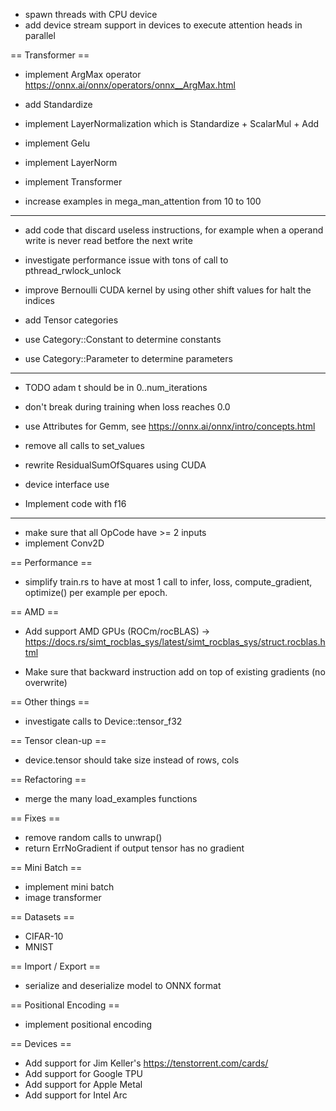 - spawn threads with CPU device
- add device stream support in devices to execute attention heads in parallel

== Transformer ==

- implement ArgMax operator https://onnx.ai/onnx/operators/onnx__ArgMax.html
- add Standardize

- implement LayerNormalization which is Standardize + ScalarMul + Add
- implement Gelu
- implement LayerNorm
- implement Transformer
- increase examples in mega_man_attention from 10 to 100

---------------

- add code that discard useless instructions, for example when a operand write is never read betfore the next write
- investigate performance issue with tons of call to pthread_rwlock_unlock

- improve Bernoulli CUDA kernel by using other shift values for halt the indices

- add Tensor categories
- use Category::Constant to determine constants
- use Category::Parameter to determine parameters

---------------
- TODO adam t should be in 0..num_iterations
- don't break during training when loss reaches 0.0

- use Attributes for Gemm, see https://onnx.ai/onnx/intro/concepts.html
- remove all calls to set_values
- rewrite ResidualSumOfSquares using CUDA

- device interface use <T>
- Implement code with f16

---------------------

- make sure that all OpCode have >= 2 inputs
- implement Conv2D

== Performance ==

- simplify train.rs to have at most 1 call to infer, loss, compute_gradient, optimize() per example per epoch.

== AMD ==

- Add support AMD GPUs (ROCm/rocBLAS) -> https://docs.rs/simt_rocblas_sys/latest/simt_rocblas_sys/struct.rocblas.html

- Make sure that backward instruction add on top of existing gradients (no overwrite)

== Other things ==

- investigate calls to Device::tensor_f32

== Tensor clean-up ==

- device.tensor should take size instead of rows, cols

== Refactoring ==

- merge the many load_examples functions

== Fixes ==

- remove random calls to unwrap()
- return ErrNoGradient if output tensor has no gradient

== Mini Batch ==

- implement mini batch
- image transformer

== Datasets ==

- CIFAR-10
- MNIST

== Import / Export ==

- serialize and deserialize model to ONNX format

== Positional Encoding ==

- implement positional encoding

== Devices ==

- Add support for Jim Keller's https://tenstorrent.com/cards/
- Add support for Google TPU
- Add support for Apple Metal
- Add support for Intel Arc
